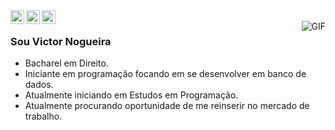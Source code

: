 <a href="https://twitter.com/khalbyzito">
  <img align="left" alt="Ajay's Twitter" width="22px" src="https://cdn.jsdelivr.net/npm/simple-icons@v3/icons/twitter.svg" />
</a>
<a href="https://www.linkedin.com/in/victor-nogueira-435359114">
  <img align="left" alt="Victor Nogueira Linkedin" width="22px" src="https://cdn.jsdelivr.net/npm/simple-icons@v3/icons/linkedin.svg" />
</a>
<a href="https://github.com/khalbz">
  <img align="left" alt="Victor Nogueira Github" width="22px" src="https://cdn.jsdelivr.net/npm/simple-icons@v3/icons/github.svg" />
</a>
<br />
<img align="right" alt="GIF" src="https://tenor.com/view/warhammer40000-wh40k-adeptus-mechanicus-connecting-connected-gif-15126141" />

### Sou Victor Nogueira
- Bacharel em Direito.
- Iniciante em programação focando em se desenvolver em banco de dados. 
- Atualmente iniciando em Estudos em Programação.
- Atualmente procurando oportunidade de me reinserir no mercado de trabalho.
